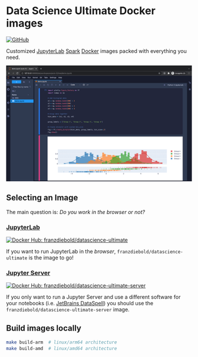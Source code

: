 # Data Science Ultimate Docker images

[![GitHub](https://img.shields.io/github/license/FranzDiebold/docker-datascience-ultimate)](./LICENSE)

Customized [JupyterLab](https://jupyter.org/) [Spark](https://spark.apache.org/docs/latest/api/python/) [Docker](https://www.docker.com/) images packed with everything you need.

![docker-datascience-ultimate Screenshot](images/datascience-ultimate_screenshot.png)

## Selecting an Image

The main question is: _Do you work in the browser or not?_

### [JupyterLab](./datascience-ultimate/)

[![Docker Hub: franzdiebold/datascience-ultimate](https://img.shields.io/badge/Docker%20Hub-franzdiebold%2Fdatascience--ultimate-2496ed)](https://hub.docker.com/r/franzdiebold/datascience-ultimate)

If you want to run JupyterLab in the _browser_, `franzdiebold/datascience-ultimate` is the image to go!

### [Jupyter Server](./datascience-ultimate-server/)

[![Docker Hub: franzdiebold/datascience-ultimate-server](https://img.shields.io/badge/Docker%20Hub-franzdiebold%2Fdatascience--ultimate--server-2496ed)](https://hub.docker.com/r/franzdiebold/datascience-ultimate-server)

If you only want to run a Jupyter Server and use a different software for your notebooks (i.e. [JetBrains DataSpell](https://www.jetbrains.com/de-de/dataspell/)) you should use the `franzdiebold/datascience-ultimate-server` image.

## Build images locally

```bash
make build-arm  # linux/arm64 architecture
make build-amd  # linux/amd64 architecture
```
